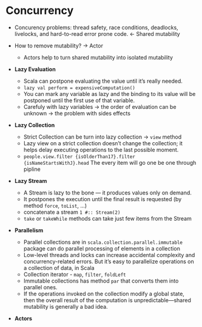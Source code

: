 Concurrency
=============

- Concurency problems: thread safety, race conditions, deadlocks, livelocks, and hard-to-read error prone code. <- Shared mutability
- How to remove mutability? -> Actor
  - Actors help to turn shared mutability into isolated mutability

- **Lazy Evaluation**
  - Scala can postpone evaluating the value until it’s really needed.
  - `lazy val perform = expensiveComputation()`
  - You can mark any variable as lazy and the binding to its value will be postponed until the first use of that variable.
  - Carefuly with lazy variables -> the order of evaluation can be unknown -> the problem with sides effects
  
- **Lazy Collection**
  - Strict Collection can be turn into lazy collection -> `view` method
  - Lazy view on a strict collection doesn’t change the collection; it helps delay executing operations to the last possible moment.
  - `people.view.filter {isOlderThan17}.filter {isNameStartsWithJ}.head` The every item will go one be one through pipline

- **Lazy Stream**
  - A Stream is lazy to the bone — it produces values only on demand.
  - It postpones the execution until the final result is requested (by method `force`, `toList`, ...)
  - concatenate a stream `1 #:: Stream(2)`
  - `take` or `takeWhile` methods can take just few items from the Stream

- **Parallelism**
  - Parallel collections are in `scala.collection.parallel.immutable` package can do parallel processing of elements in a collection
  - Low-level threads and locks can increase accidental complexity and concurrency-related errors. But it’s easy to parallelize operations on a collection of data, in Scala
  - Collection iterator - `map`, `filter`, `foldLeft`
  - Immutable collections  has method `par` that converts them into parallel ones.
  - If the operations invoked on the collection modify a global state, then the overall result of the computation is unpredictable—shared mutability is generally a bad idea.
  
- **Actors**

